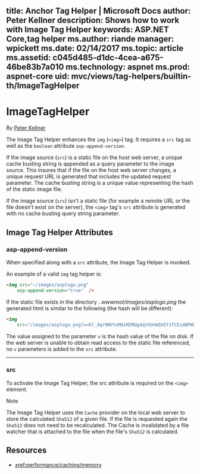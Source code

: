 ﻿title: Anchor Tag Helper | Microsoft Docs
author: Peter Kellner
description: Shows how to work with Image Tag Helper
keywords: ASP.NET Core,tag helper
ms.author: riande
manager: wpickett
ms.date: 02/14/2017
ms.topic: article
ms.assetid: c045d485-d1dc-4cea-a675-46be83b7a010
ms.technology: aspnet
ms.prod: aspnet-core
uid: mvc/views/tag-helpers/builtin-th/ImageTagHelper
---

# ImageTagHelper

By [Peter Kellner](http://peterkellner.net) 

The Image Tag Helper enhances the `img` (`<img>`) tag. It requires a `src` tag as well as the `boolean` attribute `asp-append-version`.

If the image source (`src`) is a static file on the host web server, a unique cache busting string is appended as a query parameter to the image source. This insures that if the file on the host web server changes, a unique request URL is generated that includes the updated request parameter. The cache busting string is a unique value representing the hash of the static image file.

If the image source (`src`) isn't a static file (for example a remote URL or the file doesn't exist on the server), the `<img>` tag's `src` attribute is generated with no cache busting query string parameter.

## Image Tag Helper Attributes


### asp-append-version

When specified along with a `src` attribute, the Image Tag Helper is invoked.

An example of a valid `img` tag helper is:

```html
<img src="~/images/asplogo.png" 
    asp-append-version="true"  />
```

If the static file exists in the directory *..wwwroot/images/asplogo.png* the generated html is similar to the following (the hash will be different):

```html
<img 
    src="/images/asplogo.png?v=Kl_dqr9NVtnMdsM2MUg4qthUnWZm5T1fCEimBPWDNgM"/>
```

The value assigned to the parameter `v` is the hash value of the file on disk. If the web server is unable to obtain read access to the static file referenced,  no `v` parameters is added to the `src` attribute.

- - -

### src

To activate the Image Tag Helper, the src attribute is required on the `<img>` element. 

> [!NOTE]
>  The Image Tag Helper uses the `Cache` provider on the local web server to store the calculated `Sha512` of a given file. If the file is requested again the `Sha512` does not need to be recalculated.  The Cache is invalidated by a file watcher that is attached to the file when the file's `Sha512` is calculated.

## Resources

* <xref:performance/caching/memory>


